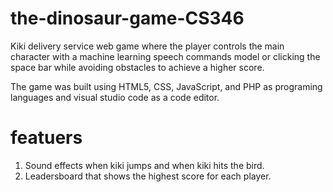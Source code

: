 # the-dinosaur-game-CS346
Kiki delivery service web game where the player controls the main character with a machine learning speech commands model or clicking the space bar while avoiding obstacles to achieve a higher score. 

The game was built using HTML5, CSS, JavaScript, and PHP as 
programing languages and visual studio code as a code editor. 

# featuers
1. Sound effects when kiki jumps and when kiki hits the bird.
2. Leadersboard that shows the highest score for each player.
